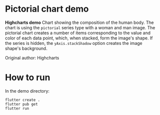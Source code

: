# Pictorial chart demo

**Highcharts demo**
Chart showing the composition of the human body. The chart is using
          the <code>pictorial</code> series type with a woman and man image. The
          pictorial chart creates a number of items corresponding to the value
          and color of each data point, which, when stacked, form the image's
          shape. If the series is hidden, the <code>yAxis.stackShadow</code>
          option creates the image shape's background.

Original author: Highcharts

# How to run

In the demo directory:

```
flutter create .
flutter pub get
flutter run
```

